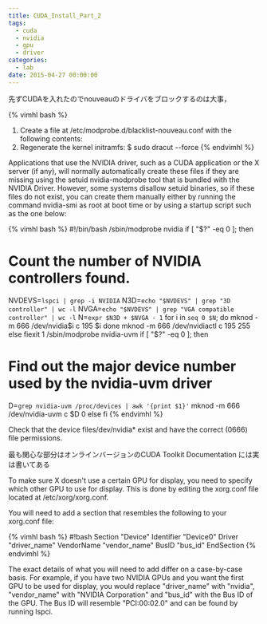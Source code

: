 ```yaml
---
title: CUDA_Install_Part_2
tags:
  - cuda
  - nvidia
  - gpu
  - driver
categories:
  - lab
date: 2015-04-27 00:00:00
---
```


先ずCUDAを入れたのでnouveauのドライバをブロックするのは大事，
<!-- more -->
{% vimhl bash %}
1. Create a file at
/etc/modprobe.d/blacklist-nouveau.conf with the following contents:
2. Regenerate the kernel initramfs:
$ sudo dracut --force
{% endvimhl %}

Applications that use the NVIDIA driver, such as a CUDA application or the X server (if any), will normally automatically create these files if they are missing using the setuid nvidia-modprobe tool that is bundled with the NVIDIA Driver. However, some systems disallow setuid binaries, so if these files do not exist, you can create them manually either by running the command nvidia-smi as root at boot time or by using a startup script such as the one below:

{% vimhl bash %}
#!/bin/bash
/sbin/modprobe nvidia
if [ "$?" -eq 0 ]; then
  # Count the number of NVIDIA controllers found.
  NVDEVS=`lspci | grep -i NVIDIA`
  N3D=`echo "$NVDEVS" | grep "3D controller" | wc -l`
  NVGA=`echo "$NVDEVS" | grep "VGA compatible controller" | wc -l`
  N=`expr $N3D + $NVGA - 1`
  for i in `seq 0 $N`; do
    mknod -m 666 /dev/nvidia$i c 195 $i
  done
  mknod -m 666 /dev/nvidiactl c 195 255
else fiexit 1
/sbin/modprobe nvidia-uvm
if [ "$?" -eq 0 ]; then
  # Find out the major device number used by the nvidia-uvm driver
  D=`grep nvidia-uvm /proc/devices | awk '{print $1}'`
  mknod -m 666 /dev/nvidia-uvm c $D 0
else
fi
{% endvimhl %}

Check that the device files/dev/nvidia* exist and have the correct (0666) file permissions.



最も関心な部分はオンラインバージョンのCUDA Toolkit Documentation には実は書いてある



To make sure X doesn't use a certain GPU for display, you need to specify which other GPU to use for display. This is done by editing the xorg.conf file located at /etc/xorg/xorg.conf.

You will need to add a section that resembles the following to your xorg.conf file:

{% vimhl bash %}
#!bash
Section "Device"
    Identifier    "Device0"
    Driver        "driver_name"
    VendorName    "vendor_name"
    BusID         "bus_id"
EndSection
{% endvimhl %}

The exact details of what you will need to add differ on a case-by-case basis. For example, if you have two NVIDIA GPUs and you want the first GPU to be used for display, you would replace "driver_name" with "nvidia", "vendor_name" with "NVIDIA Corporation" and "bus_id" with the Bus ID of the GPU.
The Bus ID will resemble "PCI:00:02.0" and can be found by running lspci.
